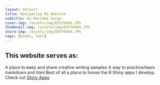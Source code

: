 ```yaml
---
layout: default
title: Navigating My Website
subtitle: by Marieke Sorge
cover-img: /assets/img/DSCF6494.JPG
thumbnail-img: /assets/img/DSCF6494.JPG
share-img: /assets/img/DSCF6494.JPG
tags: [books, test]
---
```

 
 ## This website serves as:  
A place to keep and share creative writing samples</li>
A way to practice/learn markdown and html</li>
Best of all a place to house the R Shiny apps I develop. Check out [Shiny Apps]("https://mariekesorge.github.io/Shinyapps/")
